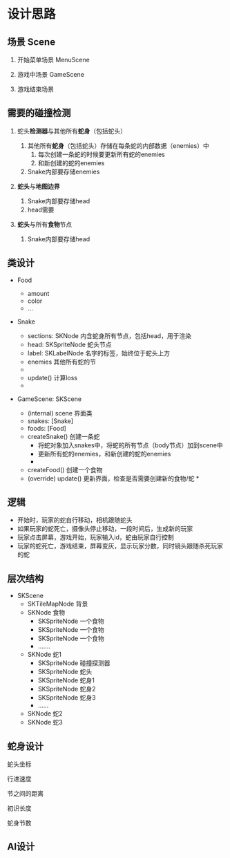 #  设计思路

## 场景 Scene

1. 开始菜单场景 MenuScene

2. 游戏中场景 GameScene

3. 游戏结束场景

## 需要的碰撞检测

1. 蛇头**检测器**与其他所有**蛇身**（包括蛇头）
    1. 其他所有**蛇身**（包括蛇头）存储在每条蛇的内部数据（enemies）中
        1. 每次创建一条蛇的时候要更新所有蛇的enemies
        2. 和新创建的蛇的enemies
    2. Snake内部要存储enemies

2. **蛇头**与**地图边界**

    1. Snake内部要存储head
    2. head需要

3. **蛇头**与所有**食物**节点

    1. Snake内部要存储head

## 类设计

* Food
    * amount
    * color
    * ...

* Snake
    * sections: SKNode 内含蛇身所有节点，包括head，用于渲染
    * head: SKSpriteNode 蛇头节点
    * label: SKLabelNode 名字的标签，始终位于蛇头上方
    * enemies 其他所有蛇的节
    * 
    * update() 计算loss
    * 

* GameScene: SKScene
    * (internal) scene 界面类
    * snakes: [Snake]
    * foods: [Food]
    * createSnake() 创建一条蛇
        * 将蛇对象加入snakes中，将蛇的所有节点（body节点）加到scene中
        * 更新所有蛇的enemies，和新创建的蛇的enemies
        * 
    * createFood() 创建一个食物
    * (override) update() 更新界面，检查是否需要创建新的食物/蛇
        * 

## 逻辑

 * 开始时，玩家的蛇自行移动，相机跟随蛇头
 *  如果玩家的蛇死亡，摄像头停止移动，一段时间后，生成新的玩家
 * 玩家点击屏幕，游戏开始，玩家输入id，蛇由玩家自行控制
 * 玩家的蛇死亡，游戏结束，屏幕变灰，显示玩家分数，同时镜头跟随杀死玩家的蛇
 
## 层次结构

- SKScene
    - SKTileMapNode 背景
    - SKNode 食物
        - SKSpriteNode 一个食物
        - SKSpriteNode 一个食物
        - SKSpriteNode 一个食物
        - .......
    - SKNode 蛇1
        - SKSpriteNode 碰撞探测器
        - SKSpriteNode 蛇头
        - SKSpriteNode 蛇身1
        - SKSpriteNode 蛇身2
        - SKSpriteNode 蛇身3
        - ......
    - SKNode 蛇2
    - SKNode 蛇3


## 蛇身设计

蛇头坐标

行进速度

节之间的距离

初识长度

蛇身节数

## AI设计




